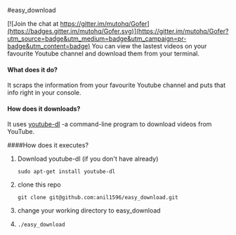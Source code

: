 #easy_download

[![Join the chat at https://gitter.im/mutohq/Gofer](https://badges.gitter.im/mutohq/Gofer.svg)](https://gitter.im/mutohq/Gofer?utm_source=badge&utm_medium=badge&utm_campaign=pr-badge&utm_content=badge)
You can view the lastest videos on your favourite Youtube channel and 
download them from your terminal.

#### What does it do?
It scraps the information from your favourite Youtube channel and puts 
that info right in your console.

#### How does it downloads?
It uses [youtube-dl](https://rg3.github.io/youtube-dl) -a command-line
program to download videos from YouTube.

####How does it executes?

1) Download youtube-dl (if you don't have already)
   
   `sudo apt-get install youtube-dl`
   
2) clone this repo

   `git clone git@github.com:anil1596/easy_download.git`

3) change your working directory to easy_download

4) `./easy_download`
